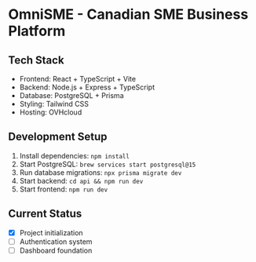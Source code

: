 # OmniSME - Canadian SME Business Platform

## Tech Stack
- Frontend: React + TypeScript + Vite
- Backend: Node.js + Express + TypeScript
- Database: PostgreSQL + Prisma
- Styling: Tailwind CSS
- Hosting: OVHcloud

## Development Setup
1. Install dependencies: `npm install`
2. Start PostgreSQL: `brew services start postgresql@15`
3. Run database migrations: `npx prisma migrate dev`
4. Start backend: `cd api && npm run dev`
5. Start frontend: `npm run dev`

## Current Status
- [x] Project initialization
- [ ] Authentication system
- [ ] Dashboard foundation